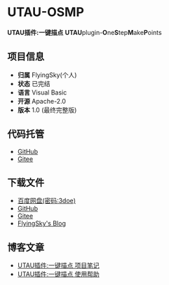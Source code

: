 # UTAU-OSMP

**UTAU插件:一键描点** **UTAU**plugin-**O**ne**S**tep**M**ake**P**oints

## 项目信息

 - **归属** FlyingSky(个人)
 - **状态** 已完结
 - **语言** Visual Basic
 - **开源** Apache-2.0
 - **版本** 1.0 (最终完整版)

## 代码托管

 - [GitHub](https://github.com/FlyingSky-CN/UTAU-OSMP)
 - [Gitee](https://gitee.com/Flyingsky51/UTAU-OSMP)

## 下载文件

 - [百度网盘(密码:3doe)](https://pan.baidu.com/s/1z5cacaV9d1myrBIN4QUfMA)
 - [GitHub](https://github.com/FlyingSky-CN/UTAU-OSMP/releases)
 - [Gitee](https://gitee.com/Flyingsky51/UTAU-OSMP/releases)
 - [FlyingSky's Blog](https://blog.fsky7.com/usr/uploads/2018/11/441215492.rar)

## 博客文章

 - [UTAU插件:一键描点 项目笔记][1]
 - [UTAU插件:一键描点 使用帮助][2]

  [1]: https://blog.fsky7.com/archives/13/
  [2]: https://blog.fsky7.com/archives/21/

